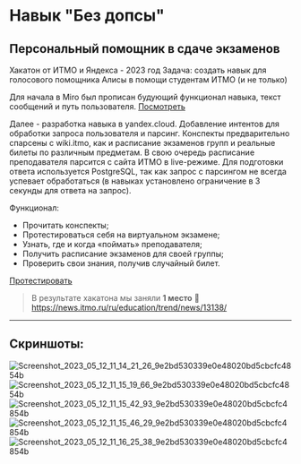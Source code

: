 # Навык "Без допсы"
## Персональный помощник в сдаче экзаменов

Хакатон от ИТМО и Яндекса - 2023 год
Задача: создать навык для голосового помощника Алисы в помощи студентам ИТМО (и не только)

Для начала в Miro был прописан будующий функционал навыка, текст сообщений и путь пользователя. [Посмотреть](https://miro.com/app/board/uXjVMfiJVXc=/?share_link_id=962279071144)

Далее - разработка навыка в yandex.cloud. Добавление интентов для обработки запроса пользователя и парсинг. Конспекты предварительно спарсены с wiki.itmo, как и расписание экзаменов групп и реальные билеты по различным предметам. В свою очередь расписание преподавателя парсится с сайта ИТМО в live-режиме. Для подготовки ответа используется PostgreSQL, так как запрос с парсингом не всегда успевает обработаться (в навыках установлено ограничение в 3 секунды для ответа на запрос).

Функционал:
 * Прочитать конспекты;
 * Протестироваться себя на виртуальном экзамене;
 * Узнать, где и когда «поймать» преподавателя;
 * Получить расписание экзаменов для своей группы;
 * Проверить свои знания, получив случайный билет.

 [Протестировать](https://dialogs.yandex.ru/store/skills/75cf4f41-bez-dopsy)

> В результате хакатона мы заняли **1 место** 🥳
> https://news.itmo.ru/ru/education/trend/news/13138/

-----------------

## Скриншоты:
![Screenshot_2023_05_12_11_14_21_26_9e2bd530339e0e48020bd5cbcfc4854b](https://github.com/d0ggzi/yandex-alice-skill/assets/43131496/169e8531-6993-4326-82a8-bbccba02a809)
![Screenshot_2023_05_12_11_15_19_66_9e2bd530339e0e48020bd5cbcfc4854b](https://github.com/d0ggzi/yandex-alice-skill/assets/43131496/b1d1a49a-e513-4240-a28d-3ed1cae67a21)
 ![Screenshot_2023_05_12_11_15_42_93_9e2bd530339e0e48020bd5cbcfc4854b](https://github.com/d0ggzi/yandex-alice-skill/assets/43131496/a579d647-b82e-41ff-a3a5-5199f5bf8234)
![Screenshot_2023_05_12_11_15_46_29_9e2bd530339e0e48020bd5cbcfc4854b](https://github.com/d0ggzi/yandex-alice-skill/assets/43131496/c41e49f7-2b3f-4ffe-9f67-ba70397d84a2)
![Screenshot_2023_05_12_11_16_25_38_9e2bd530339e0e48020bd5cbcfc4854b](https://github.com/d0ggzi/yandex-alice-skill/assets/43131496/29795952-c913-4905-9a83-865f62cecf75)